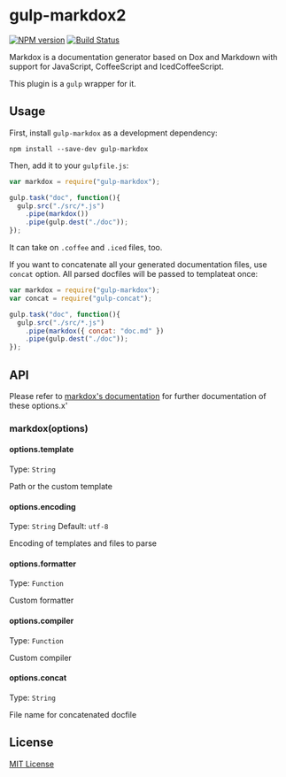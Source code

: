 # gulp-markdox2
[![NPM version][npm-image]][npm-url]
[![Build Status][travis-image]][travis-url]

Markdox is a documentation generator based on Dox and Markdown with support for JavaScript,
CoffeeScript and IcedCoffeeScript.

This plugin is a `gulp` wrapper for it.

## Usage

First, install `gulp-markdox` as a development dependency:

```shell
npm install --save-dev gulp-markdox
```

Then, add it to your `gulpfile.js`:

```javascript
var markdox = require("gulp-markdox");

gulp.task("doc", function(){
  gulp.src("./src/*.js")
    .pipe(markdox())
    .pipe(gulp.dest("./doc"));
});
```

It can take on `.coffee` and `.iced` files, too.

If you want to concatenate all your generated documentation files, use `concat` option.
All parsed docfiles will be passed to templateat once:

```javascript
var markdox = require("gulp-markdox");
var concat = require("gulp-concat");

gulp.task("doc", function(){
  gulp.src("./src/*.js")
    .pipe(markdox({ concat: "doc.md" })
    .pipe(gulp.dest("./doc"));
});
```

## API

Please refer to [markdox's documentation](https://github.com/cbou/markdox) for further documentation of these options.x'

### markdox(options)

#### options.template
Type: `String`

Path or the custom template

#### options.encoding
Type: `String`
Default: `utf-8`

Encoding of templates and files to parse

#### options.formatter
Type: `Function`

Custom formatter

#### options.compiler
Type: `Function`

Custom compiler

#### options.concat
Type: `String`

File name for concatenated docfile

## License

[MIT License](http://en.wikipedia.org/wiki/MIT_License)

[npm-url]: https://npmjs.org/package/gulp-markdox2
[npm-image]: https://badge.fury.io/js/gulp-markdox2.png

[travis-url]: http://travis-ci.org/webfront-toolkit/gulp-markdox2
[travis-image]: https://secure.travis-ci.org/webfront-toolkit/gulp-markdox2.png?branch=mastera


